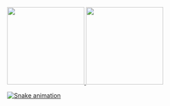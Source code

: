 <div>
<a href="https://github.com/irineuerica">
<img height="180em" src="https://github-readme-stats.vercel.app/api/top-langs/?username=irineuerica&layout=compact&langs_count=7&theme=dracula"/>
<img height="180em" src="https://github-readme-stats.vercel.app/api?username=irineuerica&show_icons=true&theme=dracula&include_all_commits=true&count_private=true"/>
</div>
  
![Snake animation](https://github.com/irineuerica/irineuerica/blob/output/github-contribution-grid-snake.svg)

